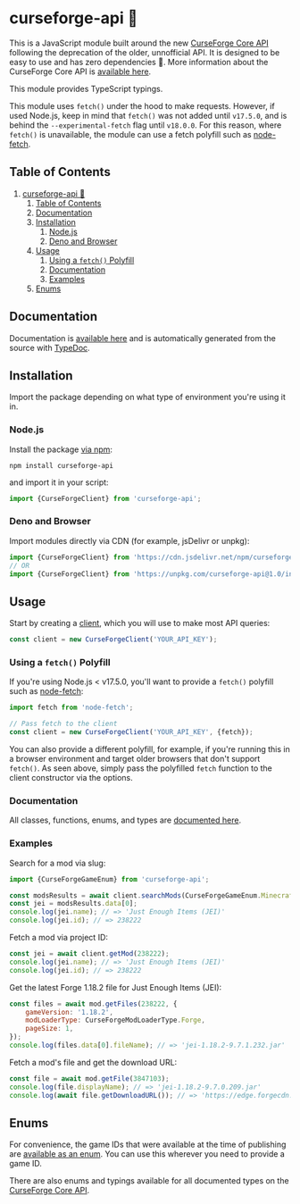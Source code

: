 # curseforge-api 🚀
This is a JavaScript module built around the new [CurseForge Core API](https://docs.curseforge.com/#accessing-the-service) following the deprecation of the older, unnofficial API. It is designed to be easy to use and has zero dependencies 🙌. More information about the CurseForge Core API is [available here](https://docs.curseforge.com/).

This module provides TypeScript typings.

This module uses `fetch()` under the hood to make requests. However, if used Node.js, keep in mind that `fetch()` was not added until `v17.5.0`, and is behind the `--experimental-fetch` flag until `v18.0.0`. For this reason, where `fetch()` is unavailable, the module can use a fetch polyfill such as [node-fetch](https://www.npmjs.com/package/node-fetch).

## Table of Contents
1. [curseforge-api 🚀](#curseforge-api-)
	1. [Table of Contents](#table-of-contents)
	2. [Documentation](#documentation)
	3. [Installation](#installation)
		1. [Node.js](#nodejs)
		2. [Deno and Browser](#deno-and-browser)
	4. [Usage](#usage)
		1. [Using a `fetch()` Polyfill](#using-a-fetch-polyfill)
		2. [Documentation](#documentation-1)
		3. [Examples](#examples)
	5. [Enums](#enums)

## Documentation
Documentation is [available here](https://minimusubi.github.io/curseforge-api/) and is automatically generated from the source with [TypeDoc](https://typedoc.org/).

## Installation
Import the package depending on what type of environment you're using it in.

### Node.js
Install the package [via npm](https://www.npmjs.com/package/curseforge-api):
```
npm install curseforge-api
```

and import it in your script:
```js
import {CurseForgeClient} from 'curseforge-api';
```

### Deno and Browser
Import modules directly via CDN (for example, jsDelivr or unpkg):
```js
import {CurseForgeClient} from 'https://cdn.jsdelivr.net/npm/curseforge-api@1.0/index.js';
// OR
import {CurseForgeClient} from 'https://unpkg.com/curseforge-api@1.0/index.js'
```

## Usage
Start by creating a [client](https://minimusubi.github.io/curseforge-api/classes/CurseForgeClient.html), which you will use to make most API queries:
```js
const client = new CurseForgeClient('YOUR_API_KEY');
```

### Using a `fetch()` Polyfill
If you're using Node.js < v17.5.0, you'll want to provide a `fetch()` polyfill such as [node-fetch](https://www.npmjs.com/package/node-fetch):
```js
import fetch from 'node-fetch';

// Pass fetch to the client
const client = new CurseForgeClient('YOUR_API_KEY', {fetch});
```

You can also provide a different polyfill, for example, if you're running this in a browser environment and target older browsers that don't support `fetch()`. As seen above, simply pass the polyfilled `fetch` function to the client constructor via the options.

### Documentation
All classes, functions, enums, and types are [documented here](https://minimusubi.github.io/curseforge-api/).

### Examples
Search for a mod via slug:
```js
import {CurseForgeGameEnum} from 'curseforge-api';

const modsResults = await client.searchMods(CurseForgeGameEnum.Minecraft, {slug: 'jei'});
const jei = modsResults.data[0];
console.log(jei.name); // => 'Just Enough Items (JEI)'
console.log(jei.id); // => 238222
```

Fetch a mod via project ID:
```js
const jei = await client.getMod(238222);
console.log(jei.name); // => 'Just Enough Items (JEI)'
console.log(jei.id); // => 238222
```

Get the latest Forge 1.18.2 file for Just Enough Items (JEI):
```js
const files = await mod.getFiles(238222, {
	gameVersion: '1.18.2',
	modLoaderType: CurseForgeModLoaderType.Forge,
	pageSize: 1,
});
console.log(files.data[0].fileName); // => 'jei-1.18.2-9.7.1.232.jar'
```

Fetch a mod's file and get the download URL:
```js
const file = await mod.getFile(3847103);
console.log(file.displayName); // => 'jei-1.18.2-9.7.0.209.jar'
console.log(await file.getDownloadURL()); // => 'https://edge.forgecdn.net/files/3847/103/jei-1.18.2-9.7.0.209.jar'
```

## Enums
For convenience, the game IDs that were available at the time of publishing are [available as an enum](https://minimusubi.github.io/curseforge-api/enums/CurseForgeGameEnum.html). You can use this wherever you need to provide a game ID.

There are also enums and typings available for all documented types on the [CurseForge Core API](https://docs.curseforge.com/#schemas).
